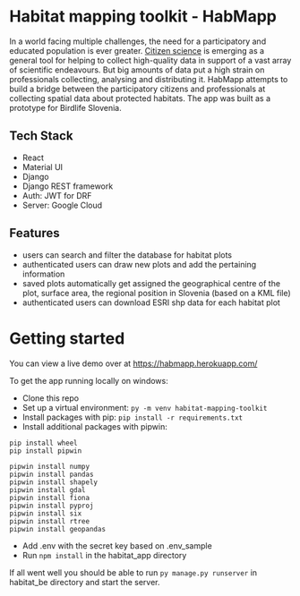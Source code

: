 # Habitat mapping toolkit - HabMapp
In a world facing multiple challenges, the need for a participatory and educated population is ever greater. [Citizen science](https://en.wikipedia.org/wiki/Citizen_science) is emerging as a general tool for helping to collect high-quality data in support of a vast array of scientific endeavours. But big amounts of data put a high strain on professionals collecting, analysing and distributing it. HabMapp attempts to build a bridge between the participatory citizens and professionals at collecting spatial data about protected habitats. The app was built as a prototype for Birdlife Slovenia.

## Tech Stack
- React
- Material UI
- Django
- Django REST framework
- Auth: JWT for DRF
- Server: Google Cloud

## Features
- users can search and filter the database for habitat plots
- authenticated users can draw new plots and add the pertaining information
- saved plots automatically get assigned the geographical centre of the plot, surface area, the regional position in Slovenia (based on a KML file)
- authenticated users can download ESRI shp data for each habitat plot

# Getting started
You can view a live demo over at https://habmapp.herokuapp.com/

To get the app running locally on windows:
- Clone this repo
- Set up a virtual environment: `py -m venv habitat-mapping-toolkit` 
- Install packages with pip: `pip install -r requirements.txt`
- Install additional packages with pipwin: 
```
pip install wheel
pip install pipwin

pipwin install numpy
pipwin install pandas
pipwin install shapely
pipwin install gdal
pipwin install fiona
pipwin install pyproj
pipwin install six
pipwin install rtree
pipwin install geopandas
```
- Add .env with the secret key based on .env_sample
- Run `npm install` in the habitat_app directory

If all went well you should be able to run `py manage.py runserver` in habitat_be directory and start the server.
